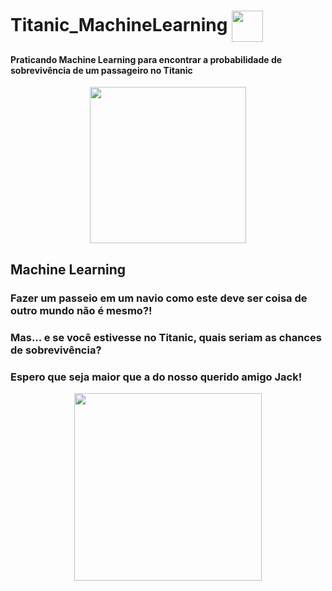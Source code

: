 # Titanic_MachineLearning <img align="center" height="50" src="https://user-images.githubusercontent.com/67704261/119057169-611c0980-b9a2-11eb-8463-5cf2c3e9a5c1.png" />
#### Praticando Machine Learning para encontrar a probabilidade de sobrevivência de um passageiro no Titanic


<p align="center">
  <img align="center" height="250" src="https://user-images.githubusercontent.com/67704261/119057034-1ef2c800-b9a2-11eb-9f81-e05c93f7979a.png"/>
</p> 


## Machine Learning
### Fazer um passeio em um navio como este deve ser coisa de outro mundo não é mesmo?!
### Mas... e se você estivesse no Titanic, quais seriam as chances de sobrevivência?
### Espero que seja maior que a do nosso querido amigo Jack!

<p align="center">
  <img align="center" height="300" src="https://user-images.githubusercontent.com/67704261/119056911-e2bf6780-b9a1-11eb-8881-c48c64452372.png"/>
</p> 





